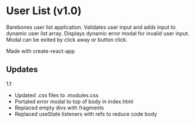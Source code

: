 # User List (v1.0)

Barebones user list application. Validates user input and adds input to dynamic user list array.
Displays dynamic error modal for invalid user input. Modal can be exited by click away or button click.

Made with create-react-app

## Updates

1.1 
- Updated .css files to .modules.css
- Portaled error modal to top of body in index.html
- Replaced empty divs with fragments
- Replaced useState listeners with refs to reduce code body


